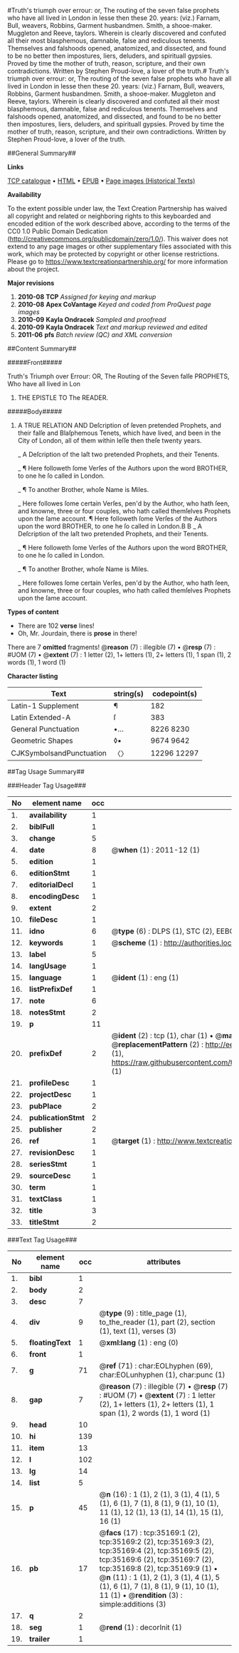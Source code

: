 #Truth's triumph over errour: or, The routing of the seven false prophets who have all lived in London in lesse then these 20. years: (viz.) Farnam, Bull, weavers, Robbins, Garment husbandmen. Smith, a shooe-maker. Muggleton and Reeve, taylors. Wherein is clearly discovered and confuted all their most blasphemous, damnable, false and rediculous tenents. Themselves and falshoods opened, anatomized, and dissected, and found to be no better then impostures, liers, deluders, and spirituall gypsies. Proved by time the mother of truth, reason, scripture, and their own contradictions. Written by Stephen Proud-love, a lover of the truth.#
Truth's triumph over errour: or, The routing of the seven false prophets who have all lived in London in lesse then these 20. years: (viz.) Farnam, Bull, weavers, Robbins, Garment husbandmen. Smith, a shooe-maker. Muggleton and Reeve, taylors. Wherein is clearly discovered and confuted all their most blasphemous, damnable, false and rediculous tenents. Themselves and falshoods opened, anatomized, and dissected, and found to be no better then impostures, liers, deluders, and spirituall gypsies. Proved by time the mother of truth, reason, scripture, and their own contradictions. Written by Stephen Proud-love, a lover of the truth.

##General Summary##

**Links**

[TCP catalogue](http://www.ota.ox.ac.uk/tcp/)  • 
[HTML](http://tei.it.ox.ac.uk/tcp/Texts-HTML/free/A63/A63786.html)  • 
[EPUB](http://tei.it.ox.ac.uk/tcp/Texts-EPUB/free/A63/A63786.epub) • 
[Page images (Historical Texts)](https://historicaltexts.jisc.ac.uk/eebo-99830715e)

**Availability**

To the extent possible under law, the Text Creation Partnership has waived all copyright and related or neighboring rights to this keyboarded and encoded edition of the work described above, according to the terms of the CC0 1.0 Public Domain Dedication (http://creativecommons.org/publicdomain/zero/1.0/). This waiver does not extend to any page images or other supplementary files associated with this work, which may be protected by copyright or other license restrictions. Please go to https://www.textcreationpartnership.org/ for more information about the project.

**Major revisions**

1. __2010-08__ __TCP__ *Assigned for keying and markup*
1. __2010-08__ __Apex CoVantage__ *Keyed and coded from ProQuest page images*
1. __2010-09__ __Kayla Ondracek__ *Sampled and proofread*
1. __2010-09__ __Kayla Ondracek__ *Text and markup reviewed and edited*
1. __2011-06__ __pfs__ *Batch review (QC) and XML conversion*

##Content Summary##

#####Front#####

Truth's Triumph over Errour: OR, The Routing of the Seven falſe PROPHETS, Who have all lived in Lon
1. THE EPISTLE TO The READER.

#####Body#####

1. A TRUE RELATION AND Deſcription of ſeven pretended Prophets, and their falſe and Blaſphemous Tenets, which have lived, and been in the City of London, all of them within leſſe then theſe twenty years.

    _ A Deſcription of the laſt two pretended Prophets, and their Tenents.

    _ ¶ Here followeth ſome Verſes of the Authors upon the word BROTHER, to one he ſo called in London.

    _ ¶ To another Brother, whoſe Name is Miles.

    _ Here followes ſome certain Verſes, pen'd by the Author, who hath ſeen, and knowne, three or four couples, who hath called themſelves Prophets upon the ſame account.
¶ Here followeth ſome Verſes of the Authors upon the word BROTHER, to one he ſo called in London.B B
    _ A Deſcription of the laſt two pretended Prophets, and their Tenents.

    _ ¶ Here followeth ſome Verſes of the Authors upon the word BROTHER, to one he ſo called in London.

    _ ¶ To another Brother, whoſe Name is Miles.

    _ Here followes ſome certain Verſes, pen'd by the Author, who hath ſeen, and knowne, three or four couples, who hath called themſelves Prophets upon the ſame account.

**Types of content**

  * There are 102 **verse** lines!
  * Oh, Mr. Jourdain, there is **prose** in there!

There are 7 **omitted** fragments! 
 @__reason__ (7) : illegible (7)  •  @__resp__ (7) : #UOM (7)  •  @__extent__ (7) : 1 letter (2), 1+ letters (1), 2+ letters (1), 1 span (1), 2 words (1), 1 word (1)

**Character listing**


|Text|string(s)|codepoint(s)|
|---|---|---|
|Latin-1 Supplement|¶|182|
|Latin Extended-A|ſ|383|
|General Punctuation|•…|8226 8230|
|Geometric Shapes|◊▪|9674 9642|
|CJKSymbolsandPunctuation|〈〉|12296 12297|

##Tag Usage Summary##

###Header Tag Usage###

|No|element name|occ|attributes|
|---|---|---|---|
|1.|__availability__|1||
|2.|__biblFull__|1||
|3.|__change__|5||
|4.|__date__|8| @__when__ (1) : 2011-12 (1)|
|5.|__edition__|1||
|6.|__editionStmt__|1||
|7.|__editorialDecl__|1||
|8.|__encodingDesc__|1||
|9.|__extent__|2||
|10.|__fileDesc__|1||
|11.|__idno__|6| @__type__ (6) : DLPS (1), STC (2), EEBO-CITATION (1), PROQUEST (1), VID (1)|
|12.|__keywords__|1| @__scheme__ (1) : http://authorities.loc.gov/ (1)|
|13.|__label__|5||
|14.|__langUsage__|1||
|15.|__language__|1| @__ident__ (1) : eng (1)|
|16.|__listPrefixDef__|1||
|17.|__note__|6||
|18.|__notesStmt__|2||
|19.|__p__|11||
|20.|__prefixDef__|2| @__ident__ (2) : tcp (1), char (1)  •  @__matchPattern__ (2) : ([0-9\-]+):([0-9IVX]+) (1), (.+) (1)  •  @__replacementPattern__ (2) : http://eebo.chadwyck.com/downloadtiff?vid=$1&page=$2 (1), https://raw.githubusercontent.com/textcreationpartnership/Texts/master/tcpchars.xml#$1 (1)|
|21.|__profileDesc__|1||
|22.|__projectDesc__|1||
|23.|__pubPlace__|2||
|24.|__publicationStmt__|2||
|25.|__publisher__|2||
|26.|__ref__|1| @__target__ (1) : http://www.textcreationpartnership.org/docs/. (1)|
|27.|__revisionDesc__|1||
|28.|__seriesStmt__|1||
|29.|__sourceDesc__|1||
|30.|__term__|1||
|31.|__textClass__|1||
|32.|__title__|3||
|33.|__titleStmt__|2||


###Text Tag Usage###

|No|element name|occ|attributes|
|---|---|---|---|
|1.|__bibl__|1||
|2.|__body__|2||
|3.|__desc__|7||
|4.|__div__|9| @__type__ (9) : title_page (1), to_the_reader (1), part (2), section (1), text (1), verses (3)|
|5.|__floatingText__|1| @__xml:lang__ (1) : eng (0)|
|6.|__front__|1||
|7.|__g__|71| @__ref__ (71) : char:EOLhyphen (69), char:EOLunhyphen (1), char:punc (1)|
|8.|__gap__|7| @__reason__ (7) : illegible (7)  •  @__resp__ (7) : #UOM (7)  •  @__extent__ (7) : 1 letter (2), 1+ letters (1), 2+ letters (1), 1 span (1), 2 words (1), 1 word (1)|
|9.|__head__|10||
|10.|__hi__|139||
|11.|__item__|13||
|12.|__l__|102||
|13.|__lg__|14||
|14.|__list__|5||
|15.|__p__|45| @__n__ (16) : 1 (1), 2 (1), 3 (1), 4 (1), 5 (1), 6 (1), 7 (1), 8 (1), 9 (1), 10 (1), 11 (1), 12 (1), 13 (1), 14 (1), 15 (1), 16 (1)|
|16.|__pb__|17| @__facs__ (17) : tcp:35169:1 (2), tcp:35169:2 (2), tcp:35169:3 (2), tcp:35169:4 (2), tcp:35169:5 (2), tcp:35169:6 (2), tcp:35169:7 (2), tcp:35169:8 (2), tcp:35169:9 (1)  •  @__n__ (11) : 1 (1), 2 (1), 3 (1), 4 (1), 5 (1), 6 (1), 7 (1), 8 (1), 9 (1), 10 (1), 11 (1)  •  @__rendition__ (3) : simple:additions (3)|
|17.|__q__|2||
|18.|__seg__|1| @__rend__ (1) : decorInit (1)|
|19.|__trailer__|1||
